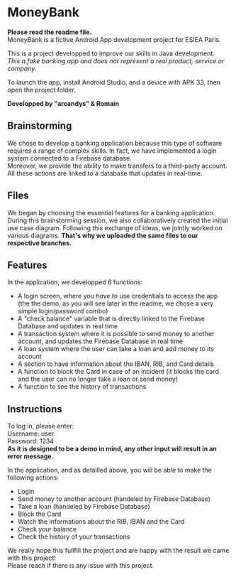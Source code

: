 # MoneyBank  

**Please read the readme file.**  
MoneyBank is a fictive Android App development project for ESIEA Paris.

This is a project developped to improve our skills in Java development.  
*This a fake banking app and does not represent a real product, service or company.*  

To launch the app, install Android Studio, and a device with APK 33, then open the project folder.

**Developped by "arcandys" & Romain**  


## Brainstorming

We chose to develop a banking application because this type of software requires a range of complex skills.
In fact, we have implemented a login system connected to a Firebase database.  
Moreover, we provide the ability to make transfers to a third-party account. All these actions are linked to a database that updates in real-time.


## Files

We began by choosing the essential features for a banking application. During this brainstorming session, we also collaboratively created the initial use case diagram. Following this exchange of ideas, we jointly worked on various diagrams. **That's why we uploaded the same files to our respective branches.**


## Features

In the application, we developped 6 functions:  
 - A login screen, where you *have to* use credentials to access the app (the the demo, as you will see later in the readme, we chose a very simple login/password combo)  
 - A "check balance" variable that is directly linked to the Firebase Database and updates in real time  
 - A transaction system where it is possible to send money to another account, and updates the Firebase Database in real time  
 - A loan system where the user can take a loan and add money to its account  
 - A section to have information about the IBAN, RIB, and Card details  
 - A function to block the Card in case of an incident (it blocks the card and the user can no longer take a loan or send money)  
 - A function to see the history of transactions


## Instructions

To log in, please enter:  
Username: user  
Password: 1234  
**As it is designed to be a demo in mind, any other input will result in an error message.**

In the application, and as detailled above, you will be able to make the following actions:  
- Login  
- Send money to another account (handeled by Firebase Database)  
- Take a loan (handeled by Firebase Database)  
- Block the Card  
- Watch the informations about the RIB, IBAN and the Card  
- Check your balance  
- Check the history of your transactions  

We really hope this fullfill the project and are happy with the result we came with this project!  
Please reach if there is any issue with this project.  
